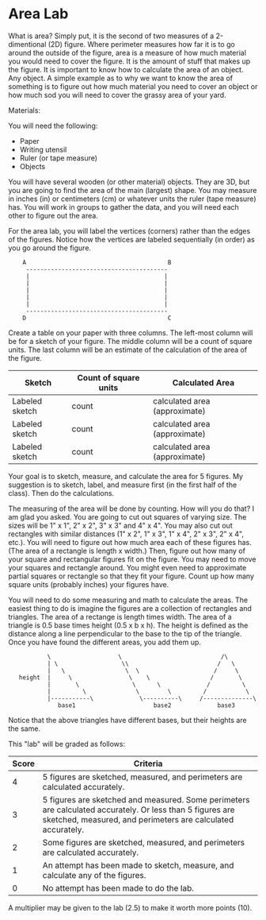 # Area Lab

What is area?  Simply put, it is the second of two measures of a 2-dimentional (2D) figure.  Where perimeter measures how far it is to go around the outside of the figure, area is a measure of how much material you would need to cover the figure.  It is the amount of stuff that makes up the figure.  It is important to know how to calculate the area of an object.  Any object.  A simple example as to why we want to know the area of something is to figure out how much material you need to cover an object or how much sod you will need to cover the grassy area of your yard.

Materials:

You will need the following:
* Paper
* Writing utensil
* Ruler (or tape measure)
* Objects

You will have several wooden (or other material) objects.  They are 3D, but you are going to find the area of the main (largest) shape.  You may measure in inches (in) or centimeters (cm) or whatever units the ruler (tape measure) has.  You will work in groups to gather the data, and you will need each other to figure out the area.

For the area lab, you will label the vertices (corners) rather than the edges of the figures.  Notice how the vertices are labeled sequentially (in order) as you go around the figure.

```
    A                                        B
     ----------------------------------------
     |                                      |
     |                                      |
     |                                      |
     |                                      |
     |                                      |
     ----------------------------------------
    D                                        C
```

Create a table on your paper with three columns.  The left-most column will be for a sketch of your figure.  The middle column will be a count of square units.  The last column will be an estimate of the calculation of the area of the figure.

Sketch | Count of square units | Calculated Area
------ | --------------------- | ---------------
Labeled sketch | count | calculated area (approximate)
Labeled sketch | count | calculated area (approximate)
Labeled sketch | count | calculated area (approximate)

Your goal is to sketch, measure, and calculate the area for 5 figures.  My suggestion is to sketch, label, and measure first (in the first half of the class).  Then do the calculations.

The measuring of the area will be done by counting.  How will you do that?  I am glad you asked.  You are going to cut out squares of varying size.  The sizes will be 1" x 1", 2" x 2", 3" x 3" and 4" x 4".  You may also cut out rectangles with similar distances (1" x 2", 1" x 3", 1" x 4", 2" x 3", 2" x 4", etc.).  You will need to figure out how much area each of these figures has.  (The area of a rectangle is length x width.)  Then, figure out how many of your square and rectangular figures fit on the figure.  You may need to move your squares and rectangle around.  You might even need to approximate partial squares or rectangle so that they fit your figure.  Count up how many square units (probably inches) your figures have.

You will need to do some measuring and math to calculate the areas.  The easiest thing to do is imagine the figures are a collection of rectangles and triangles.  The area of a rectange is length times width.  The area of a triangle is 0.5 base times height (0.5 x b x h).  The height is defined as the distance along a line perpendicular to the base to the tip of the triangle.  Once you have found the different areas, you add them up.

```
           \                   \                            /\
           | \                  \\                         /   \
           |   \                 \  \                     /     \
   height  |     \                \    \                 /       \
           |       \               \      \             /         \
           |         \              \        \         /           \
           |-----------\             \----------\     /--------------\
              base1                      base2             base3
```

Notice that the above triangles have different bases, but their heights are the same.

This "lab" will be graded as follows:

Score | Criteria
----- | --------
4 | 5 figures are sketched, measured, and perimeters are calculated accurately.
3 | 5 figures are sketched and measured.  Some perimeters are calculated accurately.  Or less than 5 figures are sketched, measured, and perimeters are calculated accurately.
2 | Some figures are sketched, measured, and perimeters are calculated accurately.
1 | An attempt has been made to sketch, measure, and calculate any of the figures.
0 | No attempt has been made to do the lab.

A multiplier may be given to the lab (2.5) to make it worth more points (10).
